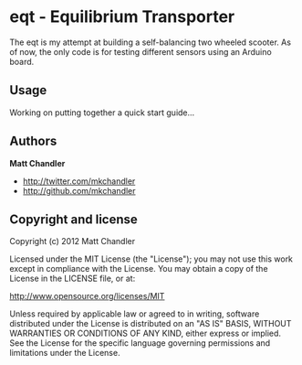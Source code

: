 eqt - Equilibrium Transporter
=============================

The eqt is my attempt at building a self-balancing two wheeled scooter. As of now, the only code is for testing different sensors using an Arduino board.


Usage
-----

Working on putting together a quick start guide...


Authors
-------

**Matt Chandler**

+ http://twitter.com/mkchandler
+ http://github.com/mkchandler


Copyright and license
---------------------

Copyright (c) 2012 Matt Chandler

Licensed under the MIT License (the "License"); you may not use this work except in compliance with the License. You may obtain a copy of the License in the LICENSE file, or at:

http://www.opensource.org/licenses/MIT

Unless required by applicable law or agreed to in writing, software distributed under the License is distributed on an "AS IS" BASIS, WITHOUT WARRANTIES OR CONDITIONS OF ANY KIND, either express or implied. See the License for the specific language governing permissions and limitations under the License.
